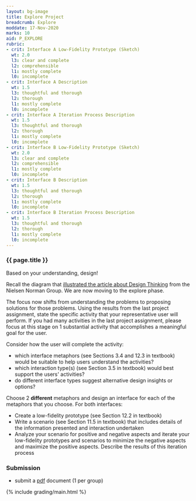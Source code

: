```yaml
---
layout: bg-image
title: Explore Project
breadcrumb: Explore
moddate: 17-Nov-2020
marks: 10
aid: P_EXPLORE
rubric:
- crit: Interface A Low-Fidelity Prototype (Sketch)
  wt: 2.0
  l3: clear and complete
  l2: comprehensible
  l1: mostly complete
  l0: incomplete
- crit: Interface A Description
  wt: 1.5
  l3: thoughtful and thorough
  l2: thorough
  l1: mostly complete
  l0: incomplete
- crit: Interface A Iteration Process Description
  wt: 1.5
  l3: thoughtful and thorough
  l2: thorough
  l1: mostly complete
  l0: incomplete
- crit: Interface B Low-Fidelity Prototype (Sketch)
  wt: 2.0
  l3: clear and complete
  l2: comprehensible
  l1: mostly complete
  l0: incomplete
- crit: Interface B Description
  wt: 1.5
  l3: thoughtful and thorough
  l2: thorough
  l1: mostly complete
  l0: incomplete
- crit: Interface B Iteration Process Description
  wt: 1.5
  l3: thoughtful and thorough
  l2: thorough
  l1: mostly complete
  l0: incomplete
---
```

### {{ page.title }}

Based on your understanding, design!

Recall the diagram that [illustrated the article about Design Thinking](https://www.nngroup.com/articles/design-thinking/) from the Nielsen Norman Group. We are now moving to the explore phase.

The focus now shifts from understanding the problems to proposing solutions for those problems. Using the results from the last project assignment, state the specific activity that your representative user will perform. If you had many activities in the last project assignment, please focus at this stage on 1 substantial activity that accomplishes a meaningful goal for the user.

Consider how the user will complete the activity:
* which interface metaphors (see Sections 3.4 and 12.3 in textbook) would be suitable to help users understand the activities?
* which interaction type(s) (see Section 3.5 in textbook) would best support the users' activities?
* do different interface types suggest alternative design insights or options?

Choose 2 <strong>different</strong> metaphors and design an interface for each of the metaphors that you choose. For both interfaces:
* Create a low-fidelity prototype (see Section 12.2 in textbook)
* Write a scenario (see Section 11.5 in textbook) that includes details of the information presented and interaction undertaken
* Analyze your scenario for positive and negative aspects and iterate your low-fidelity prototypes and scenarios to minimize the negative aspects and maximize the positive aspects. Describe the results of this iteration process

### Submission

* submit a [pdf](https://en.wikipedia.org/wiki/PDF) document (1 per group)

{% include grading/main.html %}

